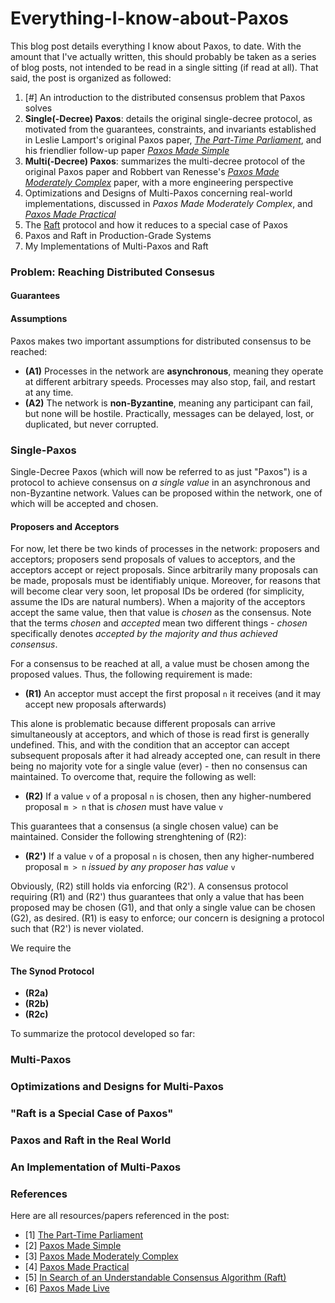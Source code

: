 # Everything-I-know-about-Paxos

This blog post details everything I know about Paxos, to date. With the amount
that I've actually written, this should probably be taken as a series of blog posts,
not intended to be read in a single sitting (if read at all). That
said, the post is organized as followed:

1. [#] An introduction to the distributed consensus problem that Paxos solves
2. **Single(-Decree) Paxos**: details the original single-decree protocol, as motivated from 
the guarantees, constraints, and invariants established in Leslie Lamport's original Paxos paper,
[*The Part-Time Parliament*](https://lamport.azurewebsites.net/pubs/lamport-paxos.pdf), and
his friendlier follow-up paper [*Paxos Made Simple*](https://lamport.azurewebsites.net/pubs/paxos-simple.pdf) 
3. **Multi(-Decree) Paxos**: summarizes the multi-decree protocol of the original Paxos paper and Robbert van Renesse's 
[*Paxos Made Moderately Complex*](https://www.cs.cornell.edu/home/rvr/Paxos/paxos.pdf) paper, with a more
engineering perspective
4. Optimizations and Designs of Multi-Paxos concerning real-world implementations, discussed in 
*Paxos Made Moderately Complex*, and [*Paxos Made Practical*](https://www.scs.stanford.edu/~dm/home/papers/paxos.pdf)
5. The [Raft](https://raft.github.io/raft.pdf) protocol and how it reduces to a special case of Paxos
6. Paxos and Raft in Production-Grade Systems
7. My Implementations of Multi-Paxos and Raft

### Problem: Reaching Distributed Consesus

#### Guarantees

#### Assumptions
Paxos makes two important assumptions for distributed consensus to be reached:
- **(A1)** Processes in the network are **asynchronous**, meaning they operate at
different arbitrary speeds. Processes may also stop, fail, and restart at any time.
- **(A2)** The network is **non-Byzantine**, meaning any participant can fail, but none will
be hostile. Practically, messages can be delayed, lost, or duplicated, but never corrupted.

### Single-Paxos
Single-Decree Paxos (which will now be referred to as just "Paxos") is a protocol to achieve 
consensus on *a single value* in an asynchronous and non-Byzantine network. Values can be
proposed within the network, one of which will be accepted and chosen.

#### Proposers and Acceptors
For now, let there be two kinds of processes in the network: proposers and acceptors; proposers send proposals of values 
to acceptors, and the acceptors accept or reject proposals. Since arbitrarily many proposals can be made, proposals must 
be identifiably unique. Moreover, for reasons that will become clear very soon, let proposal IDs be ordered
(for simplicity, assume the IDs are natural numbers). When a majority of the acceptors accept the same value, 
then that value is *chosen* as the consensus. Note that the terms *chosen* and *accepted* mean two different things - *chosen* 
specifically denotes *accepted by the majority and thus achieved consensus*. 

For a consensus to be reached at all, a value must be chosen among the proposed values. Thus, the following
requirement is made:

- **(R1)** An acceptor must accept the first proposal `n` it receives (and it may accept new proposals afterwards)

This alone is problematic because different proposals can arrive simultaneously at acceptors, and which
of those is read first is generally undefined. This, and with the condition that an acceptor can accept subsequent 
proposals after it had already accepted one, can result in there being no majority vote
for a single value (ever) - then no consensus can maintained. To overcome that, require the following as well: 

- **(R2)** If a value `v` of a proposal `n` is chosen, then any higher-numbered proposal `m > n` that is
*chosen* must have value `v`

This guarantees that a consensus (a single chosen value) can be maintained. Consider the following strenghtening of
(R2):

- **(R2')** If a value `v` of a proposal `n` is chosen, then any higher-numbered proposal `m > n` *issued by any proposer has value* `v`

Obviously, (R2) still holds via enforcing (R2'). A consensus protocol requiring (R1) and (R2') thus guarantees that 
only a value that has been proposed may be chosen (G1), and that only a single value can be chosen (G2), as desired.
(R1) is easy to enforce; our concern is designing a protocol such that (R2') is never violated.

We require the 

#### The Synod Protocol




- **(R2a)**  
- **(R2b)**  
- **(R2c)**  


To summarize the protocol developed so far: 




### Multi-Paxos


### Optimizations and Designs for Multi-Paxos


### "Raft is a Special Case of Paxos"


### Paxos and Raft in the Real World


### An Implementation of Multi-Paxos


### References
Here are all resources/papers referenced in the post:
- [1] [The Part-Time Parliament](https://lamport.azurewebsites.net/pubs/lamport-paxos.pdf)
- [2] [Paxos Made Simple](https://lamport.azurewebsites.net/pubs/paxos-simple.pdf)
- [3] [Paxos Made Moderately Complex](https://www.cs.cornell.edu/home/rvr/Paxos/paxos.pdf)
- [4] [Paxos Made Practical](https://www.scs.stanford.edu/~dm/home/papers/paxos.pdf)
- [5] [In Search of an Understandable Consensus Algorithm (Raft)](https://raft.github.io/raft.pdf)
- [6] [Paxos Made Live](https://static.googleusercontent.com/media/research.google.com/en//archive/paxos_made_live.pdf)
